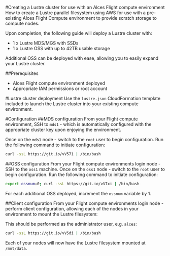 #Creating a Lustre cluster for use with an Alces Flight compute environment
How to create a Lustre parallel filesystem using AWS for use with a pre-existing Alces Flight Compute environment to provide scratch storage to compute nodes.

Upon completion, the following guide will deploy a Lustre cluster with: 

- 1 x Lustre MDS/MGS with SSDs
- 1 x Lustre OSS with up to 42TB usable storage

Additional OSS can be deployed with ease, allowing you to easily expand your Lustre cluster.

##Prerequisites
- Alces Flight compute environment deployed
- Appropriate IAM permissions or root account

#Lustre cluster deployment
Use the `lustre.json` CloudFormation template included to launch the Lustre cluster into your existing compute environment. 

#Configuration
##MDS configuration
From your Flight compute environment, SSH to `mds1` - which is automatically configured with the appropriate cluster key upon enjoying the environment. 

Once on the `mds1` node - switch to the `root` user to begin configuration. Run the following command to initiate configuration: 

```bash
curl -ssL https://git.io/vV571 | /bin/bash
```

##OSS configuration
From your Flight compute environments login node - SSH to the `oss1` machine. Once on the `oss1` node - switch to the `root` user to begin configuration. Run the following command to initiate configuration: 

```bash
export ossnum=0; curl -ssL https://git.io/vV7xi | /bin/bash
```

For each additional OSS deployed, increment the `ossnum` variable by 1. 

##Client configuration
From your Flight compute environments login node - perform client configuration, allowing each of the nodes in your environment to mount the Lustre filesystem: 

This should be performed as the administrator user, e.g. `alces`: 

```bash
curl -ssL https://git.io/vV5di | /bin/bash
```

Each of your nodes will now have the Lustre filesystem mounted at `/mnt/data`. 
